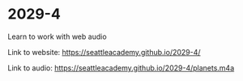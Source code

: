 # 2029-4
Learn to work with web audio

Link to website: https://seattleacademy.github.io/2029-4/

Link to audio: https://seattleacademy.github.io/2029-4/planets.m4a
